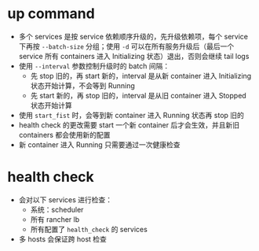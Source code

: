 # up command

- 多个 services 是按 service 依赖顺序升级的，先升级依赖项，每个 service 下再按 `--batch-size` 分组；使用 `-d` 可以在所有服务升级后（最后一个 service 所有 containers 进入 Initializing 状态）退出，否则会继续 tail logs
- 使用 `--interval` 参数控制升级时的 batch 间隔：
    - 先 stop 旧的，再 start 新的，interval 是从新 container 进入 Initializing 状态开始计算，不会等到 Running
    - 先 start 新的，再 stop 旧的，interval 是从旧 container 进入 Stopped 状态开始计算
- 使用 `start_fist` 时，会等到新 container 进入 Running 状态再 stop 旧的
- health check 的更改需要 start 一个新 container 后才会生效，并且新旧 containers 都会使用新的配置
- 新 container 进入 Running 只需要通过一次健康检查

# health check

- 会对以下 services 进行检查：
    - 系统：scheduler
    - 所有 rancher lb
    - 所有配置了 `health_check` 的 services
- 多 hosts 会保证跨 host 检查

